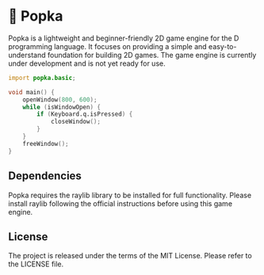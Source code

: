 # 🍂 Popka

Popka is a lightweight and beginner-friendly 2D game engine for the D programming language.
It focuses on providing a simple and easy-to-understand foundation for building 2D games.
The game engine is currently under development and is not yet ready for use.

```d
import popka.basic;

void main() {
    openWindow(800, 600);
    while (isWindowOpen) {
        if (Keyboard.q.isPressed) {
            closeWindow();
        }
    }
    freeWindow();
}
```

## Dependencies

Popka requires the raylib library to be installed for full functionality.
Please install raylib following the official instructions before using this game engine.

## License

The project is released under the terms of the MIT License.
Please refer to the LICENSE file.
